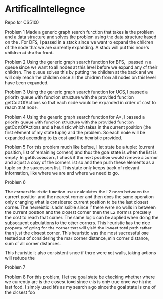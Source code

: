 # ArtificalIntellegnce
Repo for CS5100

Problem 1
Made a generic graph search function that takes in the problem and a data
structure and solves the problem using the data structure based on the . 
For DFS, I passed in a stack since we want to expand the children of the
node that we are currently expanding. A stack will put this node's 
children at the the front.

Problem 2
Using the generic graph search function for BFS, I passed in a queue since
we want to all nodes at this level before we expand any of their children.
The queue solves this by putting the children at the back and we will only
reach the children once all the children from all nodes on this level have
been expanded.

Problem 3
Using the generic graph search function for UCS, I passed a priority queue
with function structure with the provided function getCostOfActions so 
that each node would be expanded in order of cost to reach that node.

Problem 4
Using the generic graph search function for A*, I passed a priority queue
with function structure with the provided function getCostOfActions and 
a heuristic which takes in the current position (the first element of my
state tuple) and the problem. So each node will be expanded according to 
its cost and the heuristic provided.

Problem 5
For this problem much like before, I let state be a tuple: 
(current position, list of remaining corners) and thus the goal state is
when the list is empty. In getSuccessors, I check if the next position 
would remove a corner and adjust a copy of the corners list so and then 
push these elements as a tuple on the successors list. This state only
keeps track of relevant information, like where we are and where we need
to go.

Problem 6

The cornersHeuristic function uses calculates the L2 norm between the 
current position and the nearest corner and then does the same operation
only changing what is considered current position to be the last closest
corner. The heureistic is admissible since if there were no walls in 
between the current position and the closest corner, then the L2 norm is
precisely the cost to reach that corner. The same logic can be applied 
when doing the subsequent calculations to the other corners. This 
heuristic has the nice property of going for the corner that will yield
the lowest total path rather than just the closest corner. This 
heuristic was the most successful one tested out of considering the max
corner distance, min corner distance, sum of all corner distances.

This heuristic is also consistent since if there were not walls, taking 
actions will reduce the 

Problem 7



Problem 8
For this problem, I let the goal state be checking whether where we
currently are is the closest food since this is only true once we hit
the last food. I simply used bfs as my search algo since the goal state
is one of the closest foo